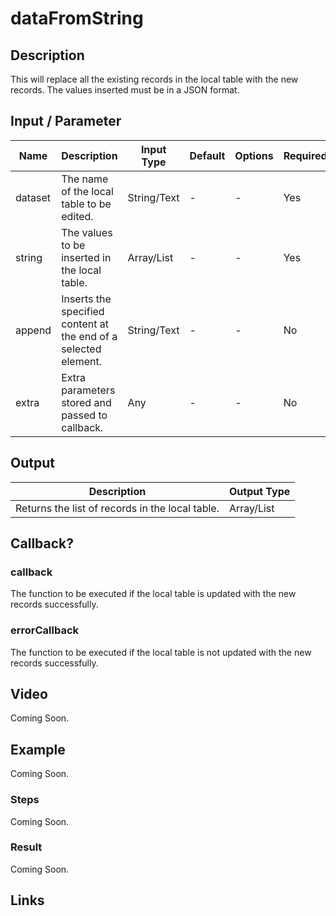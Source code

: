 ﻿# dataFromString

## Description

This will replace all the existing records in the local table with the new records. The values inserted must be in a JSON format.

## Input / Parameter

| Name | Description | Input Type | Default | Options | Required |
| ------ | ------ | ------ | ------ | ------ | ------ |
| dataset | The name of the local table to be edited. | String/Text | - | - | Yes |
| string | The values to be inserted in the local table. | Array/List | - | - | Yes |
| append | Inserts the specified content at the end of a selected element. | String/Text | - | - | No |
| extra | Extra parameters stored and passed to callback. | Any | - | - | No |

## Output

| Description | Output Type |
| ------ | ------ |
| Returns the list of records in the local table. | Array/List |

## Callback?

### callback

The function to be executed if the local table is updated with the new records successfully.

### errorCallback

The function to be executed if the local table is not updated with the new records successfully.

## Video

Coming Soon.

<!-- Format: [![Video]({image-path}?raw=true)]({url-link}) -->

## Example

Coming Soon.

<!-- Share a scenario, like a user requirements. -->

### Steps

Coming Soon.

<!-- Show the steps and share some screenshots.

1. .....

Format: ![]({image-path}?raw=true) -->

### Result

Coming Soon.

<!-- Explain the output.

Format: ![]({image-path}?raw=true) -->

## Links